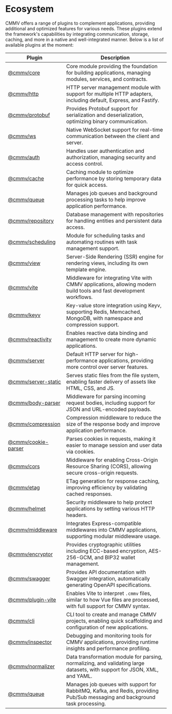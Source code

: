 # Ecosystem

CMMV offers a range of plugins to complement applications, providing additional and optimized features for various needs. These plugins extend the framework's capabilities by integrating communication, storage, caching, and more in a native and well-integrated manner. Below is a list of available plugins at the moment:

| Plugin                 | Description                                                                                       |
|------------------------|---------------------------------------------------------------------------------------------------|
| [@cmmv/core](https://github.com/andrehrferreira/cmmv/tree/main/packages/core)             | Core module providing the foundation for building applications, managing modules, services, and contracts. |
| [@cmmv/http](https://github.com/andrehrferreira/cmmv/tree/main/packages/http)            | HTTP server management module with support for multiple HTTP adapters, including default, Express, and Fastify. |
| [@cmmv/protobuf](https://github.com/andrehrferreira/cmmv/tree/main/packages/protobuf)         | Provides Protobuf support for serialization and deserialization, optimizing binary communication.  |
| [@cmmv/ws](https://github.com/andrehrferreira/cmmv/tree/main/packages/ws)               | Native WebSocket support for real-time communication between the client and server.               |
| [@cmmv/auth](https://github.com/andrehrferreira/cmmv/tree/main/packages/auth)             | Handles user authentication and authorization, managing security and access control.              |
| [@cmmv/cache](https://github.com/andrehrferreira/cmmv/tree/main/packages/cache)            | Caching module to optimize performance by storing temporary data for quick access.                |
| [@cmmv/queue](https://github.com/andrehrferreira/cmmv/tree/main/packages/queue)            | Manages job queues and background processing tasks to help improve application performance.        |
| [@cmmv/repository](https://github.com/andrehrferreira/cmmv/tree/main/packages/repository)       | Database management with repositories for handling entities and persistent data access.           |
| [@cmmv/scheduling](https://github.com/andrehrferreira/cmmv/tree/main/packages/scheduling)       | Module for scheduling tasks and automating routines with task management support.                 |
| [@cmmv/view](https://github.com/andrehrferreira/cmmv/tree/main/packages/view)             | Server-Side Rendering (SSR) engine for rendering views, including its own template engine.         |
| [@cmmv/vite](https://github.com/andrehrferreira/cmmv/tree/main/packages/vite)             | Middleware for integrating Vite with CMMV applications, allowing modern build tools and fast development workflows. |
| [@cmmv/keyv](https://github.com/andrehrferreira/cmmv/tree/main/packages/keyv)          | Key-value store integration using Keyv, supporting Redis, Memcached, MongoDB, with namespace and compression support. |
| [@cmmv/reactivity](https://github.com/andrehrferreira/cmmv-reactivity)       | Enables reactive data binding and management to create more dynamic applications.                 |
| [@cmmv/server](https://github.com/andrehrferreira/cmmv-server/tree/main/packages/server)           | Default HTTP server for high-performance applications, providing more control over server features. |
| [@cmmv/server-static](https://github.com/andrehrferreira/cmmv-server/tree/main/packages/server-static)    | Serves static files from the file system, enabling faster delivery of assets like HTML, CSS, and JS. |
| [@cmmv/body-parser](https://github.com/andrehrferreira/cmmv-server/tree/main/packages/body-parser)      | Middleware for parsing incoming request bodies, including support for JSON and URL-encoded payloads. |
| [@cmmv/compression](https://github.com/andrehrferreira/cmmv-server/tree/main/packages/compression)      | Compression middleware to reduce the size of the response body and improve application performance. |
| [@cmmv/cookie-parser](https://github.com/andrehrferreira/cmmv-server/tree/main/packages/cookie-parser)    | Parses cookies in requests, making it easier to manage session and user data via cookies.         |
| [@cmmv/cors](https://github.com/andrehrferreira/cmmv-server/tree/main/packages/cors)             | Middleware for enabling Cross-Origin Resource Sharing (CORS), allowing secure cross-origin requests. |
| [@cmmv/etag](https://github.com/andrehrferreira/cmmv-server/tree/main/packages/etag)             | ETag generation for response caching, improving efficiency by validating cached responses.        |
| [@cmmv/helmet](https://github.com/andrehrferreira/cmmv-server/tree/main/packages/helmet)           | Security middleware to help protect applications by setting various HTTP headers.                 |
| [@cmmv/middleware](https://github.com/andrehrferreira/cmmv-middleware)    | Integrates Express-compatible middlewares into CMMV applications, supporting modular middleware usage. |
| [@cmmv/encryptor](https://github.com/andrehrferreira/cmmv-encryptor)      | Provides cryptographic utilities including ECC-based encryption, AES-256-GCM, and BIP32 wallet management. |
| [@cmmv/swagger](https://github.com/andrehrferreira/cmmv-swagger)          | Provides API documentation with Swagger integration, automatically generating OpenAPI specifications. |
| [@cmmv/plugin-vite](https://github.com/andrehrferreira/cmmv-swagger)          | Enables Vite to interpret ``.cmmv`` files, similar to how Vue files are processed, with full support for CMMV syntax. |
| [@cmmv/cli](https://github.com/andrehrferreira/cmmv-cli)                               | CLI tool to create and manage CMMV projects, enabling quick scaffolding and configuration of new applications. |
| [@cmmv/inspector](https://github.com/andrehrferreira/cmmv-inspector)    | Debugging and monitoring tools for CMMV applications, providing runtime insights and performance profiling. |
| [@cmmv/normalizer](https://github.com/andrehrferreira/cmmv-normalizer) | Data transformation module for parsing, normalizing, and validating large datasets, with support for JSON, XML, and YAML. |
| [@cmmv/queue](https://github.com/andrehrferreira/cmmv-queue)             | Manages job queues with support for RabbitMQ, Kafka, and Redis, providing Pub/Sub messaging and background task processing. |